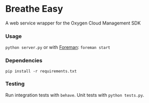 # Breathe Easy


A web service wrapper for the Oxygen Cloud Management SDK

### Usage

`python server.py` or with [Foreman](https://github.com/ddollar/foreman): `foreman start`

### Dependencies

`pip install -r requirements.txt`

### Testing

Run integration tests with `behave`.  Unit tests with `python tests.py`.
